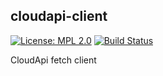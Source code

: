 ## cloudapi-client


[![License: MPL 2.0](https://img.shields.io/badge/License-MPL%202.0-brightgreen.svg)](https://opensource.org/licenses/MPL-2.0) [![Build Status](https://secure.travis-ci.org/joyent/cloudapi-client.svg)](http://travis-ci.org/joyent/cloudapi-client)

CloudApi fetch client
